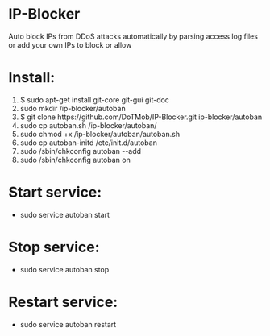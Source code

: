 # IP-Blocker
Auto block IPs from DDoS attacks automatically by parsing access log files or add your own IPs to block or allow

<h1>Install:</h1>  
<ol>
<li>$ sudo apt-get install git-core git-gui git-doc</li>
<li>sudo mkdir /ip-blocker/autoban</li> 
<li>$ git clone https://github.com/DoTMob/IP-Blocker.git ip-blocker/autoban</li>
<li>sudo cp autoban.sh /ip-blocker/autoban/</li>
<li>sudo chmod +x /ip-blocker/autoban/autoban.sh</li>
<li>sudo cp autoban-initd /etc/init.d/autoban</li>
<li>sudo /sbin/chkconfig autoban --add</li>
<li>sudo /sbin/chkconfig autoban on</li>
</ol>


<h1>Start service:</h1>
 <ul>
<li>sudo service autoban start</li>
</ul>
<h1>Stop service:</h1>
<ul>
<li>sudo service autoban stop</li>
</ul>
 
<h1>Restart service:</h1>
<ul>
<li>sudo service autoban restart</li>
</ul>

